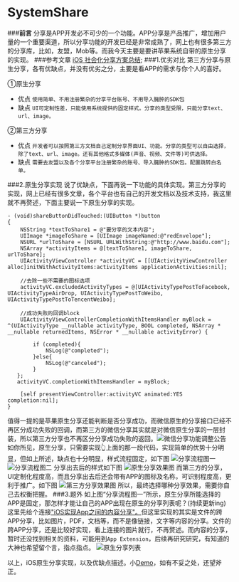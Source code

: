 # SystemShare
###**前言**
分享是APP开发必不可少的一个功能。APP分享是产品推广，增加用户量的一个重要渠道，所以分享功能的开发已经是非常成熟了，网上也有很多第三方的分享库，比如，友盟，Mob等。而我今天主要是要讲苹果系统自带的原生分享的实现。
###参考文章
[iOS 社会化分享方案总结](https://mp.weixin.qq.com/s/8w7Mn9BVRnhdEKGQjhMzyg);
###1.优劣对比
第三方分享与原生分享，各有优缺点，并没有优劣之分，主要是看APP的需求与你个人的喜好。

①原生分享
* 优点
`使用简单、不用注册繁杂的分享平台账号、不用导入臃肿的SDK包`
* 缺点
`UI可定制性差，只能使用系统提供的固定样式。分享的类型受限，只能分享text、url、image。`

②第三方分享
* 优点
`开发者可以按照第三方文档自己定制分享界面UI、功能。分享的类型可以自由选择，除了text、url、image。还有其他格式多媒体(声音、视频、文件等)可供选择。`
* 缺点 
`需要去友盟以及各个分享平台注册繁杂的账号、导入臃肿的SDK包。配置跳转白名单。`

###2.原生分享实现
说了优缺点，下面再说一下功能的具体实现。第三方分享的实现，网上已经有很多文章，各个平台也有自己的开发文档以及技术支持，我这里就不再赘述，下面主要说一下原生分享的实现。
```
- (void)shareButtonDidTouched:(UIButton *)button
{
    NSString *textToShare1 = @"要分享的文本内容";
    UIImage *imageToShare = [UIImage imageNamed:@"redEnvelope"];
    NSURL *urlToShare = [NSURL URLWithString:@"http://www.baidu.com"];
    NSArray *activityItems = @[textToShare1, imageToShare, urlToShare];
    UIActivityViewController *activityVC = [[UIActivityViewController alloc]initWithActivityItems:activityItems applicationActivities:nil];

    //去除一些不需要的图标选项
    activityVC.excludedActivityTypes = @[UIActivityTypePostToFacebook, UIActivityTypeAirDrop, UIActivityTypePostToWeibo, UIActivityTypePostToTencentWeibo];

    //成功失败的回调block
    UIActivityViewControllerCompletionWithItemsHandler myBlock = ^(UIActivityType __nullable activityType, BOOL completed, NSArray * __nullable returnedItems, NSError * __nullable activityError) {

        if (completed){
            NSLog(@"completed");
        }else{
            NSLog(@"canceled");
        }
   };
   activityVC.completionWithItemsHandler = myBlock;

    [self presentViewController:activityVC animated:YES completion:nil];
}
```
值得一提的是苹果原生分享还能判断是否分享成功，而微信原生的分享接口已经不再区分成功失败的回调，而第三方的微信分享其实就是对微信原生分享的一层封装，所以第三方分享也不再区分分享成功失败的返回。![微信分享功能调整公告](https://upload-images.jianshu.io/upload_images/1648750-01a9f2fa9f14abd3.png?imageMogr2/auto-orient/strip%7CimageView2/2/w/1240)
如你所见，原生分享，只需要实现👆上面的那一段代码，实现简单的优势十分明显，但如上所述，缺点也十分明显，样式流程固定，如下图
![分享流程图一](https://upload-images.jianshu.io/upload_images/1648750-2ade68f7244f029a.PNG?imageMogr2/auto-orient/strip%7CimageView2/2/w/310)
![分享流程图二](https://upload-images.jianshu.io/upload_images/1648750-fb4cc28ff345da2c.PNG?imageMogr2/auto-orient/strip%7CimageView2/2/w/310)
分享出去后的样式如下图
![原生分享效果图](https://upload-images.jianshu.io/upload_images/1648750-e6d1241eed1b8b67.png?imageMogr2/auto-orient/strip%7CimageView2/2/w/310)
而第三方的分享，UI定制化程度高，而且分享出去后还会带有APP的图标及名称，可识别程度高，更利于推广。如下图
![第三方分享效果图](https://upload-images.jianshu.io/upload_images/1648750-62ae3ca839d0cbd6.png?imageMogr2/auto-orient/strip%7CimageView2/2/w/310)
所以，最终选择哪种分享效果，需要你自己去权衡把握。
###3.题外
如上图“分享流程图一”所示，原生分享所能选择的APP是固定，那怎样才能让自己的APP出现在原生的分享列表呢？(持续更新ing)
这里先给个连接["iOS实现App之间的内容分享"。](https://www.jianshu.com/p/88a08d66894f)但这里实现的其实是文件的跨APP分享，比如图片，PDF，文档等，而不是像链接，文字等内容的分享。文件的跨APP分享，还是比较好实现，看上连接的图片就行，不再赘述。而内容的分享，暂时还没找到相关的资料，可能用到`App Extension`，后续再研究研究，有知道的大神也希望留个言，指点指点。
![原生分享列表](https://upload-images.jianshu.io/upload_images/1648750-4bc2751c0b31deee.PNG?imageMogr2/auto-orient/strip%7CimageView2/2/w/310)

以上，iOS原生分享实现，以及优缺点描述。小[Demo]()，如有不妥之处，还望斧正。
